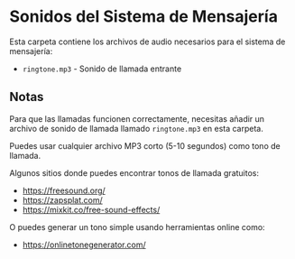 # Sonidos del Sistema de Mensajería

Esta carpeta contiene los archivos de audio necesarios para el sistema de mensajería:

- `ringtone.mp3` - Sonido de llamada entrante

## Notas

Para que las llamadas funcionen correctamente, necesitas añadir un archivo de sonido de llamada llamado `ringtone.mp3` en esta carpeta.

Puedes usar cualquier archivo MP3 corto (5-10 segundos) como tono de llamada. 

Algunos sitios donde puedes encontrar tonos de llamada gratuitos:
- https://freesound.org/
- https://zapsplat.com/
- https://mixkit.co/free-sound-effects/

O puedes generar un tono simple usando herramientas online como:
- https://onlinetonegenerator.com/